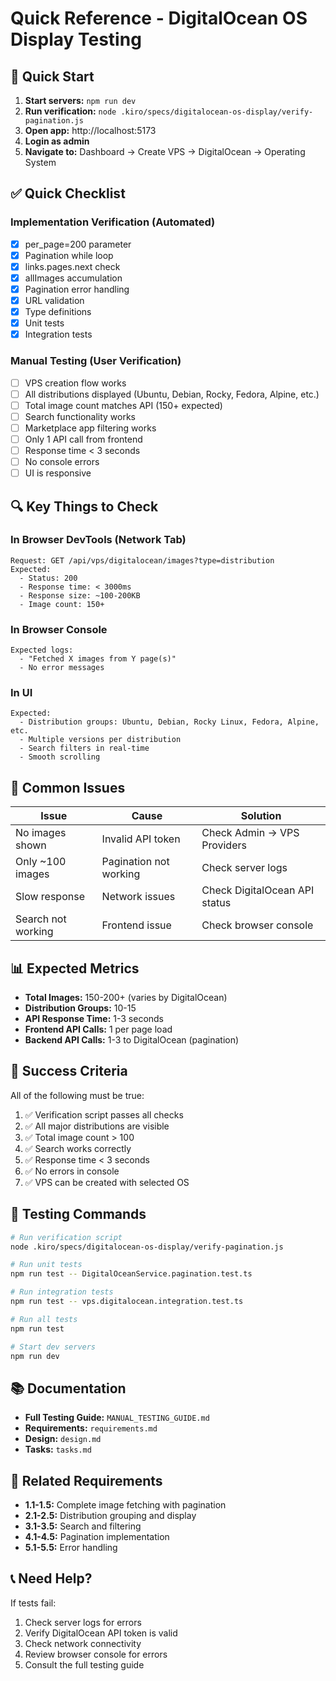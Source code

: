 # Quick Reference - DigitalOcean OS Display Testing

## 🚀 Quick Start

1. **Start servers:** `npm run dev`
2. **Run verification:** `node .kiro/specs/digitalocean-os-display/verify-pagination.js`
3. **Open app:** http://localhost:5173
4. **Login as admin**
5. **Navigate to:** Dashboard → Create VPS → DigitalOcean → Operating System

## ✅ Quick Checklist

### Implementation Verification (Automated)
- [x] per_page=200 parameter
- [x] Pagination while loop
- [x] links.pages.next check
- [x] allImages accumulation
- [x] Pagination error handling
- [x] URL validation
- [x] Type definitions
- [x] Unit tests
- [x] Integration tests

### Manual Testing (User Verification)
- [ ] VPS creation flow works
- [ ] All distributions displayed (Ubuntu, Debian, Rocky, Fedora, Alpine, etc.)
- [ ] Total image count matches API (150+ expected)
- [ ] Search functionality works
- [ ] Marketplace app filtering works
- [ ] Only 1 API call from frontend
- [ ] Response time < 3 seconds
- [ ] No console errors
- [ ] UI is responsive

## 🔍 Key Things to Check

### In Browser DevTools (Network Tab)
```
Request: GET /api/vps/digitalocean/images?type=distribution
Expected: 
  - Status: 200
  - Response time: < 3000ms
  - Response size: ~100-200KB
  - Image count: 150+
```

### In Browser Console
```
Expected logs:
  - "Fetched X images from Y page(s)"
  - No error messages
```

### In UI
```
Expected:
  - Distribution groups: Ubuntu, Debian, Rocky Linux, Fedora, Alpine, etc.
  - Multiple versions per distribution
  - Search filters in real-time
  - Smooth scrolling
```

## 🐛 Common Issues

| Issue | Cause | Solution |
|-------|-------|----------|
| No images shown | Invalid API token | Check Admin → VPS Providers |
| Only ~100 images | Pagination not working | Check server logs |
| Slow response | Network issues | Check DigitalOcean API status |
| Search not working | Frontend issue | Check browser console |

## 📊 Expected Metrics

- **Total Images:** 150-200+ (varies by DigitalOcean)
- **Distribution Groups:** 10-15
- **API Response Time:** 1-3 seconds
- **Frontend API Calls:** 1 per page load
- **Backend API Calls:** 1-3 to DigitalOcean (pagination)

## 🎯 Success Criteria

All of the following must be true:
1. ✅ Verification script passes all checks
2. ✅ All major distributions are visible
3. ✅ Total image count > 100
4. ✅ Search works correctly
5. ✅ Response time < 3 seconds
6. ✅ No errors in console
7. ✅ VPS can be created with selected OS

## 📝 Testing Commands

```bash
# Run verification script
node .kiro/specs/digitalocean-os-display/verify-pagination.js

# Run unit tests
npm run test -- DigitalOceanService.pagination.test.ts

# Run integration tests
npm run test -- vps.digitalocean.integration.test.ts

# Run all tests
npm run test

# Start dev servers
npm run dev
```

## 📚 Documentation

- **Full Testing Guide:** `MANUAL_TESTING_GUIDE.md`
- **Requirements:** `requirements.md`
- **Design:** `design.md`
- **Tasks:** `tasks.md`

## 🔗 Related Requirements

- **1.1-1.5:** Complete image fetching with pagination
- **2.1-2.5:** Distribution grouping and display
- **3.1-3.5:** Search and filtering
- **4.1-4.5:** Pagination implementation
- **5.1-5.5:** Error handling

## 📞 Need Help?

If tests fail:
1. Check server logs for errors
2. Verify DigitalOcean API token is valid
3. Check network connectivity
4. Review browser console for errors
5. Consult the full testing guide
